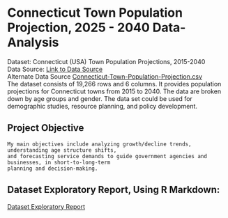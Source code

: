 # Connecticut Town Population Projection, 2025 - 2040 Data-Analysis


Dataset: Connecticut (USA) Town Population Projections, 2015-2040 \
Data Source: [Link to Data Source](https://catalog.data.gov/dataset/2015-2040-population-projections-town-level) \
Alternate Data Source [Connecticut-Town-Population-Projection.csv](Connecticut-Town-Population-Projection.csv) \
The dataset consists of 19,266 rows and 6 columns. It provides population projections for
Connecticut towns from 2015 to 2040. The data are broken down by age groups and gender.
The data set could be used for demographic studies, resource planning, and policy development. 


## Project Objective
```
My main objectives include analyzing growth/decline trends, understanding age structure shifts,
and forecasting service demands to guide government agencies and businesses, in short-to-long-term
planning and decision-making.

```

## Dataset Exploratory Report, Using R Markdown:

[Dataset Exploratory Report](Dataset_Exploratory_Report.html)
